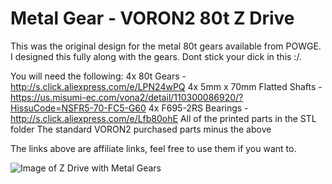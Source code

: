 # Metal Gear - VORON2 80t Z Drive
This was the original design for the metal 80t gears available from POWGE. I designed this fully along with the gears. Dont stick your dick in this :/.

You will need the following:
4x 80t Gears - http://s.click.aliexpress.com/e/LPN24wPQ
4x 5mm x 70mm Flatted Shafts - https://us.misumi-ec.com/vona2/detail/110300086920/?HissuCode=NSFR5-70-FC5-G60
4x F695-2RS Bearings - http://s.click.aliexpress.com/e/Lfb80ohE
All of the printed parts in the STL folder
The standard VORON2 purchased parts minus the above


The links above are affiliate links, feel free to use them if you want to.

![Image of Z Drive with Metal Gears](https://raw.githubusercontent.com/volcom8190/VORON_V2_Mods/master/VORON_V2/All_Metal_Gear_Z_Drive/Images/Whole_Drive_Assembly.png?raw=true)